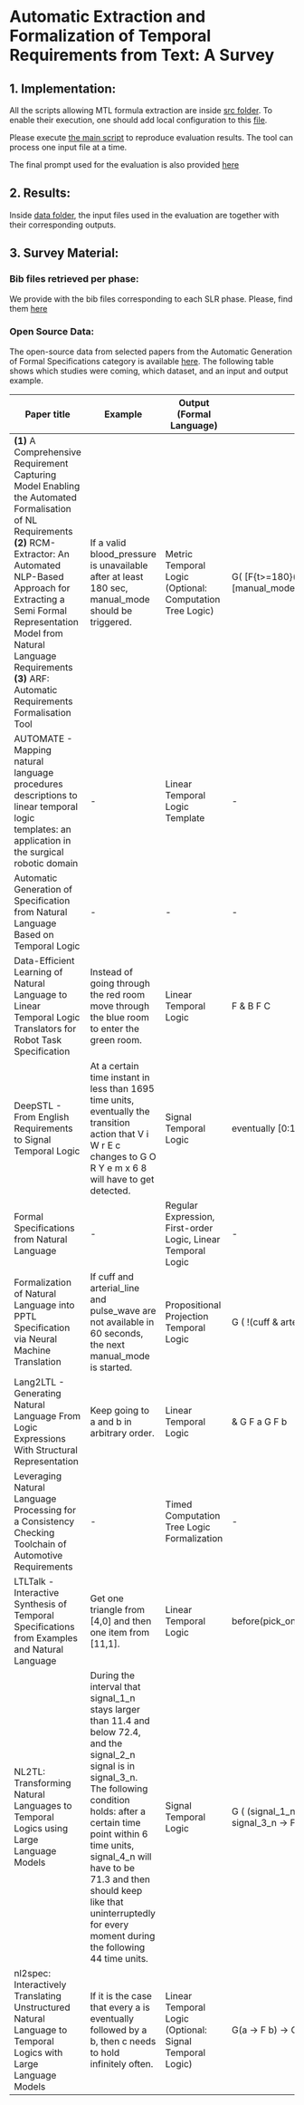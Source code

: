 # Automatic Extraction and Formalization of Temporal Requirements from Text: A Survey

## 1. Implementation:
All the scripts allowing MTL formula extraction are inside [src folder](src/). To enable their execution, one should add local configuration to this [file](config.json).

Please execute [the main script](src/main.py) to reproduce evaluation results. The tool can process one input file at a time.

The final prompt used for the evaluation is also provided [here](prompts/nl2mtl.txt)

## 2. Results:
Inside [data folder](data/), the input files used in the evaluation are together with their corresponding outputs.

## 3. Survey Material:

### Bib files retrieved per phase:
We provide with the bib files corresponding to each SLR phase. Please, find them [here](survey_material/datasets/survey_material/bib_files_per_phase)


### Open Source Data:
The open-source data from selected papers from the Automatic Generation of Formal Specifications category is available [here](survey_material/datasets). The following table shows which studies were coming, which dataset, and an input and output example.

| Paper title                                                                                                                                                                                                                                                                                                               | Example                                                                                                                                                                                                                                                                                                                                        | Output (Formal Language)                                     | Example                                                                                                               |
|---------------------------------------------------------------------------------------------------------------------------------------------------------------------------------------------------------------------------------------------------------------------------------------------------------------------------|------------------------------------------------------------------------------------------------------------------------------------------------------------------------------------------------------------------------------------------------------------------------------------------------------------------------------------------------|--------------------------------------------------------------|-----------------------------------------------------------------------------------------------------------------------|
| **(1)** A Comprehensive Requirement Capturing Model Enabling the Automated Formalisation of NL Requirements <br/> **(2)** RCM-Extractor: An Automated NLP-Based Approach for Extracting a Semi Formal Representation Model from Natural Language Requirements<br/> **(3)** ARF: Automatic Requirements Formalisation Tool | If a valid blood_pressure is unavailable after at least 180 sec, manual_mode should be triggered.                                                                                                                                                                                                                                              | Metric Temporal Logic (Optional: Computation Tree Logic)     | G( [F{t>=180}(a valid blood_pressure = unavailable)] ==> [manual_mode.crrStatus = triggered] )                        |
| AUTOMATE - Mapping natural language procedures descriptions to linear temporal logic templates: an application in the surgical robotic domain                                                                                                                                                                             | -                                                                                                                                                                                                                                                                                                                                              | Linear Temporal Logic Template                               | -                                                                                                                     |
| Automatic Generation of Specification from Natural Language Based on Temporal Logic                                                                                                                                                                                                                                       | -                                                                                                                                                                                                                                                                                                                                              | -                                                            | -                                                                                                                     |
| Data-Efficient Learning of Natural Language to Linear Temporal Logic Translators for Robot Task Specification                                                                                                                                                                                                             | Instead of going through the red room move through the blue room to enter the green room.                                                                                                                                                                                                                                                      | Linear Temporal Logic                                        | F & B F C                                                                                                             |
| DeepSTL - From English Requirements to Signal Temporal Logic                                                                                                                                                                                                                                                              | At a certain time instant in less than 1695 time units, eventually the transition action that V i W r E c changes to G O R Y e m x 6 8 will have to get detected.                                                                                                                                                                              | Signal Temporal Logic                                        | eventually [0:1695] (rise (V i W r E c == G O R Y e m x 6 8))                                                         |
| Formal Specifications from Natural Language                                                                                                                                                                                                                                                                               | -                                                                                                                                                                                                                                                                                                                                              | Regular Expression, First-order Logic, Linear Temporal Logic | -                                                                                                                     |
| Formalization of Natural Language into PPTL Specification via Neural Machine Translation                                                                                                                                                                                                                                  | If cuff and arterial_line and pulse_wave are not available in 60 seconds, the next manual_mode is started.                                                                                                                                                                                                                                         | Propositional Projection Temporal Logic                      | G ( !(cuff & arterial_line & pulse_wave) U[0,60] manual_mode )                                                        |
| Lang2LTL - Generating Natural Language From Logic Expressions With Structural Representation                                                                                                                                                                                                                              | Keep going to a and b in arbitrary order.                                                                                                                                                                                                                                                                                                      | Linear Temporal Logic                                        | & G F a G F b                                                                                                         |
| Leveraging Natural Language Processing for a Consistency Checking Toolchain of Automotive Requirements                                                                                                                                                                                                                    | -                                                                                                                                                                                                                                                                                                                                              | Timed Computation Tree Logic Formalization                   | -                                                                                                                     |
| LTLTalk - Interactive Synthesis of Temporal Specifications from Examples and Natural Language                                                                                                                                                                                                                             | Get one triangle from [4,0] and then one item from [11,1].                                                                                                                                                                                                                                                                                     | Linear Temporal Logic                                        | before(pick_one_x_triangle_item_at_4_0,pick_one_x_x_item_at_11_1)                                                     |
| NL2TL: Transforming Natural Languages to Temporal Logics using  Large Language Models                                                                                                                                                                                                                                     | During the interval that signal_1_n stays larger than 11.4 and below 72.4, and the signal_2_n signal is in signal_3_n. The following condition holds: after a certain time point within 6 time units, signal_4_n will have to be 71.3 and then should keep like that uninterruptedly for every moment during the following 44 time units. | Signal Temporal Logic                                        | G ( (signal_1_n > 11.4 & signal_1_n < 72.4) & signal_2_n == signal_3_n -> F [0:6] ( G [0:44] (signal_4_n == 71.3) ) ) |
| nl2spec: Interactively Translating Unstructured Natural Language to Temporal Logics with Large Language Models                                                                                                                                                                                                            | If it is the case that every a is eventually followed by a b, then c needs to hold infinitely often.                                                                                                                                                                                                                                          | Linear Temporal Logic (Optional: Signal Temporal Logic)      | G(a -> F b) -> G F c                                                                                                             |



